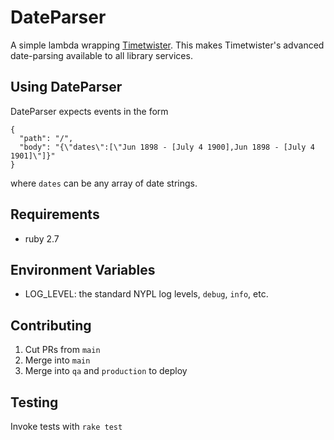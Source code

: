 # DateParser

A simple lambda wrapping [Timetwister](https://github.com/alexduryee/timetwister). This makes Timetwister's advanced date-parsing available to all library services.

## Using DateParser

DateParser expects events in the form 
```
{
  "path": "/",
  "body": "{\"dates\":[\"Jun 1898 - [July 4 1900],Jun 1898 - [July 4 1901]\"]}"
}
```

where `dates` can be any array of date strings.

## Requirements

- ruby 2.7

## Environment Variables

- LOG_LEVEL: the standard NYPL log levels, `debug`, `info`, etc.

## Contributing

1. Cut PRs from `main`
2. Merge into `main`
3. Merge into `qa` and `production` to deploy


## Testing

Invoke tests with `rake test`
